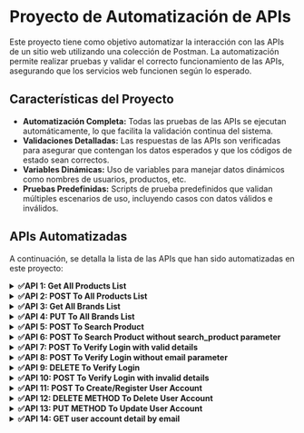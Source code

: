 # Proyecto de Automatización de APIs
Este proyecto tiene como objetivo automatizar la interacción con las APIs de un sitio web utilizando una colección de Postman. La automatización permite realizar pruebas y validar el correcto funcionamiento de las APIs, asegurando que los servicios web funcionen según lo esperado.

## Características del Proyecto
- **Automatización Completa:** Todas las pruebas de las APIs se ejecutan automáticamente, lo que facilita la validación continua del sistema.
- **Validaciones Detalladas:** Las respuestas de las APIs son verificadas para asegurar que contengan los datos esperados y que los códigos de estado sean correctos.
- **Variables Dinámicas:** Uso de variables para manejar datos dinámicos como nombres de usuarios, productos, etc.
- **Pruebas Predefinidas:** Scripts de prueba predefinidos que validan múltiples escenarios de uso, incluyendo casos con datos válidos e inválidos.

## APIs Automatizadas
A continuación, se detalla la lista de las APIs que han sido automatizadas en este proyecto:

<details>
  <summary><strong>✅API 1: Get All Products List</strong></summary>
&nbsp;

<ul>                          
    <li class="list item"><strong>API URL:</strong> https://automationexercise.com/api/productsList</li>         
    <li class="list item"><strong>Request Method:</strong> GET</li>         
    <li class="list item"><strong>Response Code:</strong> 200</li>       
    <li class="list item"><strong>Response JSON:</strong> All products list</li>
</ul>
<img align="left" src="https://github.com/Jorgeeerrl/API-Automation-Exercise/blob/main/recursos/API1%20-%20Post-req.jpg" width="450" />
<br clear="left"/>
&nbsp;
</details>

<details>
  <summary><strong>✅API 2: POST To All Products List</strong></summary>
&nbsp;

<ul>                          
    <li class="list item"><strong>API URL:</strong> https://automationexercise.com/api/productsList</li>         
    <li class="list item"><strong>Request Method:</strong> POST</li>         
    <li class="list item"><strong>Response Code:</strong> 405</li>       
    <li class="list item"><strong>Response Message:</strong> This request method is not supported.</li>
</ul>
<img align="left" src="https://github.com/Jorgeeerrl/API-Automation-Exercise/blob/main/recursos/API2%20-%20Post-req.jpg" width="450" />
<br clear="left"/>
&nbsp;
</details>

<details>
  <summary><strong>✅API 3: Get All Brands List</strong></summary>
&nbsp;

<ul>                          
    <li class="list item"><strong>API URL:</strong> https://automationexercise.com/api/brandsList</li>         
    <li class="list item"><strong>Request Method:</strong> GET</li>         
    <li class="list item"><strong>Response Code:</strong> 200</li>       
    <li class="list item"><strong>Response JSON:</strong> All brands list</li>
</ul>
<img align="left" src="https://github.com/Jorgeeerrl/API-Automation-Exercise/blob/main/recursos/API3%20-%20Post-req.jpg" width="450" />
<br clear="left"/>
&nbsp;
</details>

<details>
  <summary><strong>✅API 4: PUT To All Brands List</strong></summary>
&nbsp;

<ul>                          
    <li class="list item"><strong>API URL:</strong> https://automationexercise.com/api/brandsList</li>         
    <li class="list item"><strong>Request Method:</strong> PUT</li>         
    <li class="list item"><strong>Response Code:</strong> 405</li>       
    <li class="list item"><strong>Response Message:</strong> This request method is not supported.</li>
</ul>
<img align="left" src="https://github.com/Jorgeeerrl/API-Automation-Exercise/blob/main/recursos/API4%20-%20Post-req.jpg" width="450" />
<br clear="left"/>
&nbsp;
</details>

<details>
  <summary><strong>✅API 5: POST To Search Product</strong></summary>
&nbsp;

<ul>                          
    <li class="list item"><strong>API URL:</strong> https://automationexercise.com/api/searchProduct</li>         
    <li class="list item"><strong>Request Method:</strong> POST</li> 
    <li class="list item"><strong>Request Parameter:</strong> search_product (For example: top, tshirt, jean)</li>        
    <li class="list item"><strong>Response Code:</strong> 200</li>       
    <li class="list item"><strong>Response JSON:</strong> Searched products list</li>
</ul>
<div>
  <img align="left" src="https://github.com/Jorgeeerrl/API-Automation-Exercise/blob/main/recursos/API5%20-%20Pre-req.jpg" height="200" />
  <img align="left" src="https://github.com/Jorgeeerrl/API-Automation-Exercise/blob/main/recursos/API5%20-%20Post-req.jpg" height="200" />
</div>
<br clear="left"/>
&nbsp;
</details>

<details>
  <summary><strong>✅API 6: POST To Search Product without search_product parameter</strong></summary>
&nbsp;

<ul>                          
    <li class="list item"><strong>API URL:</strong> https://automationexercise.com/api/searchProduct</li>         
    <li class="list item"><strong>Request Method:</strong> POST</li>         
    <li class="list item"><strong>Response Code:</strong> 400</li>       
    <li class="list item"><strong>Response Message:</strong> Bad request, search_product parameter is missing in POST request.</li>
</ul>
<img align="left" src="https://github.com/Jorgeeerrl/API-Automation-Exercise/blob/main/recursos/API6%20-%20Post-req.jpg" width="450" />
<br clear="left"/>
&nbsp;
</details>

<details>
  <summary><strong>✅API 7: POST To Verify Login with valid details</strong></summary>
&nbsp;

<ul>                          
    <li class="list item"><strong>API URL:</strong> https://automationexercise.com/api/verifyLogin</li>         
    <li class="list item"><strong>Request Method:</strong> POST</li>         
    <li class="list item"><strong>Request Parameters:</strong> email, password</li>       
    <li class="list item"><strong>Response Code:</strong> 200</li>       
    <li class="list item"><strong>Response Message:</strong> User exists!</li>
</ul>
<div>
  <img align="left" src="https://github.com/Jorgeeerrl/API-Automation-Exercise/blob/main/recursos/API7%20-%20Body.jpg" height="200" />
  <img align="left" src="https://github.com/Jorgeeerrl/API-Automation-Exercise/blob/main/recursos/API7%20-%20Post-req.jpg" height="200" />
</div>
<br clear="left"/>
&nbsp;
</details>

<details>
  <summary><strong>✅API 8: POST To Verify Login without email parameter</strong></summary>
&nbsp;

<ul>                          
    <li class="list item"><strong>API URL:</strong> https://automationexercise.com/api/verifyLogin</li>         
    <li class="list item"><strong>Request Method:</strong> POST</li>         
    <li class="list item"><strong>Request Parameter:</strong> password</li>       
    <li class="list item"><strong>Response Code:</strong> 400</li>       
    <li class="list item"><strong>Response Message:</strong> Bad request, email or password parameter is missing in POST request.</li>
</ul>
<img align="left" src="https://github.com/Jorgeeerrl/API-Automation-Exercise/blob/main/recursos/API8%20-%20Post-req.jpg" width="450" />
<br clear="left"/>
&nbsp;
</details>

<details>
  <summary><strong>✅API 9: DELETE To Verify Login</strong></summary>
&nbsp;

<ul>                          
    <li class="list item"><strong>API URL:</strong> https://automationexercise.com/api/verifyLogin</li>         
    <li class="list item"><strong>Request Method:</strong> DELETE</li>         
    <li class="list item"><strong>Response Code:</strong> 405</li>       
    <li class="list item"><strong>Response Message:</strong> This request method is not supported.</li>
</ul>
<img align="left" src="https://github.com/Jorgeeerrl/API-Automation-Exercise/blob/main/recursos/API9%20-%20Post-req.jpg" width="450" />
<br clear="left"/>
&nbsp;
</details>

<details>
  <summary><strong>✅API 10: POST To Verify Login with invalid details</strong></summary>
&nbsp;

<ul>                          
    <li class="list item"><strong>API URL:</strong> https://automationexercise.com/api/verifyLogin</li>         
    <li class="list item"><strong>Request Method:</strong> POST</li>         
    <li class="list item"><strong>Request Parameters:</strong> email, password (invalid values)</li>       
    <li class="list item"><strong>Response Code:</strong> 404</li>       
    <li class="list item"><strong>Response Message:</strong> User not found!</li>
</ul>
<img align="left" src="https://github.com/Jorgeeerrl/API-Automation-Exercise/blob/main/recursos/API10%20-%20Post-req.jpg" width="450" />
<br clear="left"/>
&nbsp;
</details>

<details>
  <summary><strong>✅API 11: POST To Create/Register User Account</strong></summary>
&nbsp;

<ul>                          
    <li class="list item"><strong>API URL:</strong> https://automationexercise.com/api/createAccount</li>         
    <li class="list item"><strong>Request Method:</strong> POST</li>         
    <li class="list item"><strong>Request Parameters:</strong> name, email, password, title (for example: Mr, Mrs, Miss), birth_date, birth_month, birth_year, firstname, lastname, company, address1, address2, country, zipcode, state, city, mobile_number</li>       
    <li class="list item"><strong>Response Code:</strong> 201</li>       
    <li class="list item"><strong>Response Message:</strong> User created!</li>
</ul>
<div>
  <img align="left" src="https://github.com/Jorgeeerrl/API-Automation-Exercise/blob/main/recursos/API11%20-%20Body.jpg" height="400" />
  <div style="display: inline-block;">
    <img align="top" src="https://github.com/Jorgeeerrl/API-Automation-Exercise/blob/main/recursos/API11%20-%20Pre-req.jpg" height="200" />
    <img align="bottom" src="https://github.com/Jorgeeerrl/API-Automation-Exercise/blob/main/recursos/API11%20-%20Post-req.jpg" height="200" />
  </div>
</div>
<br clear="left"/>
&nbsp;
</details>

<details>
  <summary><strong>✅API 12: DELETE METHOD To Delete User Account</strong></summary>
&nbsp;

<ul>                          
    <li class="list item"><strong>API URL:</strong> https://automationexercise.com/api/deleteAccount</li>         
    <li class="list item"><strong>Request Method:</strong> DELETE</li>         
    <li class="list item"><strong>Request Parameters:</strong> email, password</li>       
    <li class="list item"><strong>Response Code:</strong> 200</li>       
    <li class="list item"><strong>Response Message:</strong> Account deleted!</li>
</ul>
<img align="left" src="https://github.com/Jorgeeerrl/API-Automation-Exercise/blob/main/recursos/API12%20-%20Post-req.jpg" width="450" />
<br clear="left"/>
&nbsp;
</details>

<details>
  <summary><strong>✅API 13: PUT METHOD To Update User Account</strong></summary>
&nbsp;

<ul>                          
    <li class="list item"><strong>API URL:</strong> https://automationexercise.com/api/updateAccount</li>         
    <li class="list item"><strong>Request Method:</strong> PUT</li>         
    <li class="list item"><strong>Request Parameters:</strong> name, email, password, title (for example: Mr, Mrs, Miss), birth_date, birth_month, birth_year, firstname, lastname, company, address1, address2, country, zipcode, state, city, mobile_number</li>       
    <li class="list item"><strong>Response Code:</strong> 200</li>       
    <li class="list item"><strong>Response Message:</strong> User updated!</li>
</ul>
<div>
  <img align="left" src="https://github.com/Jorgeeerrl/API-Automation-Exercise/blob/main/recursos/API13%20-%20Body.jpg" height="400" />
  <div style="display: inline-block;">
    <img align="top" src="https://github.com/Jorgeeerrl/API-Automation-Exercise/blob/main/recursos/API13%20-%20Pre-req.jpg" height="200" />
    <img align="bottom" src="https://github.com/Jorgeeerrl/API-Automation-Exercise/blob/main/recursos/API13%20-%20Post-req.jpg" height="200" />
  </div>
</div>
<br clear="left"/>
&nbsp;
</details>

<details>
  <summary><strong>✅API 14: GET user account detail by email</strong></summary>
&nbsp;

<ul>                          
    <li class="list item"><strong>API URL:</strong> https://automationexercise.com/api/getUserDetailByEmail</li>         
    <li class="list item"><strong>Request Method:</strong> GET</li>         
    <li class="list item"><strong>Request Parameters:</strong> email</li>       
    <li class="list item"><strong>Response Code:</strong> 200</li>       
    <li class="list item"><strong>Response JSON:</strong> User Detail</li>
</ul>
<img align="left" src="https://github.com/Jorgeeerrl/API-Automation-Exercise/blob/main/recursos/API14%20-%20Post-req.jpg" width="450" />
<br clear="left"/>
&nbsp;
</details>


